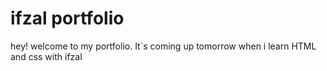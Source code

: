 # ifzal portfolio

hey! welcome to my portfolio. It`s coming up tomorrow when i learn HTML and css with ifzal